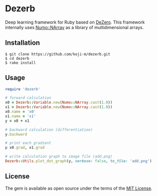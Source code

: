 # Dezerb

Deep learning framework for Ruby based on [DeZero](https://github.com/oreilly-japan/deep-learning-from-scratch-3).
This framework internally uses [Numo::NArray](https://github.com/ruby-numo/numo-narray) as a library of multidimensional arrays.

## Installation

```shell
$ git clone https://github.com/koji-m/dezerb.git
$ cd dezerb
$ rake install
```

## Usage

```ruby
require 'dezerb'

# forward calculation
x0 = Dezerb::Variable.new(Numo::NArray.cast(1.0))
x1 = Dezerb::Variable.new(Numo::NArray.cast(1.0))
x0.name = 'x0'
x1.name = 'x1'
y = x0 + x1

# backward calculation (differentiation)
y.backward

# print each gradient
p x0.grad, x1.grad

# write calculation graph to image file (add.png)
Dezerb::Utils.plot_dot_graph(y, verbose: false, to_file: 'add.png')
```

## License

The gem is available as open source under the terms of the [MIT License](https://opensource.org/licenses/MIT).

